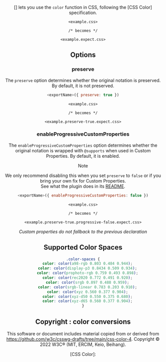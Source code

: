 <!-- Available Variables: -->
<!-- <humanReadableName> PostCSS Your Plugin -->
<!-- <exportName> postcssYourPlugin -->
<!-- <packageName> @csstools/postcss-your-plugin -->
<!-- <packageVersion> 1.0.0 -->
<!-- <packagePath> plugins/postcss-your-plugin -->
<!-- <cssdbId> your-feature -->
<!-- <specUrl> https://www.w3.org/TR/css-color-4/#funcdef-color -->
<!-- <example.css> file contents for examples/example.css -->
<!-- <header> -->
<!-- <usage> usage instructions -->
<!-- <envSupport> -->
<!-- <corsWarning> -->
<!-- <linkList> -->
<!-- <parallelBuildsNotice> -->
<!-- to generate : npm run docs -->

<header>

[<humanReadableName>] lets you use the `color` function in
CSS, following the [CSS Color] specification.

```pcss
<example.css>

/* becomes */

<example.expect.css>
```

<usage>

<envSupport>

## Options

### preserve

The `preserve` option determines whether the original notation
is preserved. By default, it is not preserved.

```js
<exportName>({ preserve: true })
```

```pcss
<example.css>

/* becomes */

<example.preserve-true.expect.css>
```

### enableProgressiveCustomProperties

The `enableProgressiveCustomProperties` option determines whether the original notation
is wrapped with `@supports` when used in Custom Properties. By default, it is enabled.

> [!NOTE]
> We only recommend disabling this when you set `preserve` to `false` or if you bring your own fix for Custom Properties.  
> See what the plugin does in its [README](https://github.com/csstools/postcss-plugins/tree/main/plugins/postcss-progressive-custom-properties#readme).

```js
<exportName>({ enableProgressiveCustomProperties: false })
```

```pcss
<example.css>

/* becomes */

<example.preserve-true.progressive-false.expect.css>
```

_Custom properties do not fallback to the previous declaration_

## Supported Color Spaces

```css
.color-spaces {
	color: color(a98-rgb 0.803 0.484 0.944);
	color: color(display-p3 0.8434 0.509 0.934);
	color: color(prophoto-rgb 0.759 0.493 0.898);
	color: color(rec2020 0.772 0.491 0.920);
	color: color(srgb 0.897 0.488 0.959);
	color: color(srgb-linear 0.783 0.203 0.910);
	color: color(xyz 0.560 0.377 0.904);
	color: color(xyz-d50 0.550 0.375 0.680);
	color: color(xyz-d65 0.560 0.377 0.904);
}
```

## Copyright : color conversions

This software or document includes material copied from or derived from https://github.com/w3c/csswg-drafts/tree/main/css-color-4. Copyright © 2022 W3C® (MIT, ERCIM, Keio, Beihang).

<linkList>
[CSS Color]: <specUrl>
